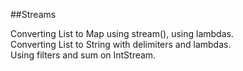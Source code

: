 ##Streams

Converting List to Map using stream(), using lambdas.  
Converting List to String with delimiters and lambdas.  
Using filters and sum on IntStream.  
